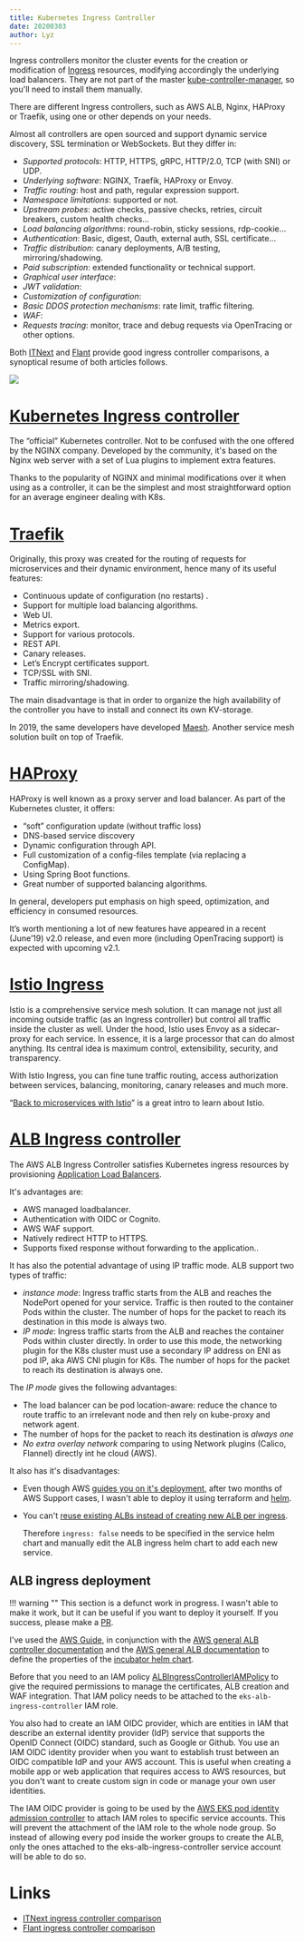 ```yaml
---
title: Kubernetes Ingress Controller
date: 20200303
author: Lyz
---
```


Ingress controllers monitor the cluster events for the creation or modification
of [Ingress](kubernetes_ingress.md) resources, modifying accordingly the
underlying load balancers. They are not part of the master
[kube-controller-manager](kubernetes_architecture.md#kube-controller-manager),
so you'll need to install them manually.

There are different Ingress controllers, such as AWS ALB, Nginx, HAProxy or
Traefik, using one or other depends on your needs.

Almost all controllers are open sourced and support dynamic service discovery,
SSL termination or WebSockets. But they differ in:

* *Supported protocols*: HTTP, HTTPS, gRPC, HTTP/2.0, TCP (with SNI) or UDP.
* *Underlying software*: NGINX, Traefik, HAProxy or Envoy.
* *Traffic routing*: host and path, regular expression support.
* *Namespace limitations*: supported or not.
* *Upstream probes*: active checks, passive checks, retries, circuit breakers,
    custom health checks...
* *Load balancing algorithms*: round-robin, sticky sessions, rdp-cookie...
* *Authentication*: Basic, digest, Oauth, external auth, SSL certificate...
* *Traffic distribution*: canary deployments, A/B testing, mirroring/shadowing.
* *Paid subscription*: extended functionality or technical support.
* *Graphical user interface*:
* *JWT validation*:
* *Customization of configuration*:
* *Basic DDOS protection mechanisms*: rate limit, traffic filtering.
* *WAF*:
* *Requests tracing*: monitor, trace and debug requests via OpenTracing or other
    options.

Both
[ITNext](https://itnext.io/kubernetes-ingress-controllers-how-to-choose-the-right-one-part-1-41d3554978d2)
and
[Flant](https://medium.com/flant-com/comparing-ingress-controllers-for-kubernetes-9b397483b46b)
provide good ingress controller comparisons, a synoptical resume of both
articles follows.

![ ](ingress_controller_comparison.png)

# [Kubernetes Ingress controller](https://github.com/kubernetes/ingress-nginx)

The “official” Kubernetes controller. Not to be confused with the one offered by
the NGINX company. Developed by the community, it's based on the Nginx web
server with a set of Lua plugins to implement extra features.

Thanks to the popularity of NGINX and minimal modifications over it when using
as a controller, it can be the simplest and most straightforward option for an
average engineer dealing with K8s.

# [Traefik](https://github.com/containous/traefik)

Originally, this proxy was created for the routing of requests for microservices
and their dynamic environment, hence many of its useful features:

* Continuous update of configuration (no restarts) .
* Support for multiple load balancing algorithms.
* Web UI.
* Metrics export.
* Support for various protocols.
* REST API.
* Canary releases.
* Let’s Encrypt certificates support.
* TCP/SSL with SNI.
* Traffic mirroring/shadowing.

The main disadvantage is that in order to organize the high availability of the
controller you have to install and connect its own KV-storage.

In 2019, the same developers have developed
[Maesh](https://github.com/containous/maesh). Another service mesh solution
built on top of Traefik.

# [HAProxy](https://github.com/jcmoraisjr/haproxy-ingress)

HAProxy is well known as a proxy server and load balancer. As part of the
Kubernetes cluster, it offers:
* “soft” configuration update (without traffic loss)
* DNS-based service discovery
* Dynamic configuration through API.
* Full customization of a config-files template (via replacing a ConfigMap).
* Using Spring Boot functions.
* Great number of supported balancing algorithms.

In general, developers put emphasis on high speed, optimization, and efficiency
in consumed resources.

It’s worth mentioning a lot of new features have appeared in a recent (June’19)
v2.0 release, and even more (including OpenTracing support) is expected with
upcoming v2.1.

# [Istio Ingress](https://istio.io/docs/tasks/traffic-management/ingress/)

Istio is a comprehensive service mesh solution. It can manage not just all
incoming outside traffic (as an Ingress controller) but control all traffic
inside the cluster as well. Under the hood, Istio uses Envoy as a sidecar-proxy
for each service. In essence, it is a large processor that can do almost
anything. Its central idea is maximum control, extensibility, security, and
transparency.

With Istio Ingress, you can fine tune traffic routing, access authorization
between services, balancing, monitoring, canary releases and much more.

“[Back to microservices with
Istio](https://medium.com/google-cloud/back-to-microservices-with-istio-p1-827c872daa53)” is
a great intro to learn about Istio.

# [ALB Ingress controller](https://github.com/kubernetes-sigs/aws-alb-ingress-controller)

The AWS ALB Ingress Controller satisfies Kubernetes ingress resources by
provisioning [Application Load
Balancers](https://docs.aws.amazon.com/elasticloadbalancing/latest/application/introduction.html).

It's advantages are:

* AWS managed loadbalancer.
* Authentication with OIDC or Cognito.
* AWS WAF support.
* Natively redirect HTTP to HTTPS.
* Supports fixed response without forwarding to the application..

It has also the potential advantage of using IP traffic mode. ALB support two
types of traffic:

* *instance mode*: Ingress traffic starts from the ALB and reaches the NodePort
  opened for your service. Traffic is then routed to the container Pods within
  the cluster. The number of hops for the packet to reach its destination in
  this mode is always two.
* *IP mode*: Ingress traffic starts from the ALB and reaches the container Pods
  within cluster directly. In order to use this mode, the networking plugin for
  the K8s cluster must use a secondary IP address on ENI as pod IP, aka AWS CNI
  plugin for K8s. The number of hops for the packet to reach its destination is
  always one.

The *IP mode* gives the following advantages:

* The load balancer can be pod location-aware: reduce the chance to route
  traffic to an irrelevant node and then rely on kube-proxy and network agent.
* The number of hops for the packet to reach its destination is *always one*
* *No extra overlay network* comparing to using Network plugins (Calico, Flannel)
  directly int he cloud (AWS).

It also has it's disadvantages:

* Even though AWS [guides you on it's
    deployment](https://docs.aws.amazon.com/eks/latest/userguide/alb-ingress.html),
    after two months of AWS Support cases, I wasn't able to deploy it using
    terraform and [helm](helm.md).
* You can't [reuse existing ALBs instead of creating new ALB per
  ingress](https://github.com/kubernetes-sigs/aws-alb-ingress-controller/issues/298).

    Therefore `ingress: false` needs to be specified in the service helm chart and
    manually edit the ALB ingress helm chart to add each new service.

## ALB ingress deployment

!!! warning ""
    This section is a defunct work in progress. I wasn't able to make it work,
    but it can be useful if you want to deploy it yourself. If you success,
    please make a [PR](https://github.com/johnwidhalm/infoverse).

I've used the [AWS
Guide](https://kubernetes-sigs.github.io/aws-alb-ingress-controller/guide/controller/config/),
in conjunction with the [AWS general ALB controller
documentation](https://docs.aws.amazon.com/eks/latest/userguide/alb-ingress.html)
and the [AWS general ALB
documentation](https://docs.aws.amazon.com/elasticloadbalancing/latest/application/listener-authenticate-users.html)
to define the properties of the [incubator helm
chart](https://github.com/helm/charts/tree/master/incubator/aws-alb-ingress-controller).

Before that you need to an IAM policy
[ALBIngressControllerIAMPolicy](https://raw.githubusercontent.com/kubernetes-sigs/aws-alb-ingress-controller/v1.1.2/docs/examples/iam-policy.json)
to give the required permissions to manage the certificates, ALB creation and
WAF integration. That IAM policy needs to be attached to the
`eks-alb-ingress-controller` IAM role.

You also had to create an IAM OIDC provider, which are entities in IAM that
describe an external identity provider (IdP) service that supports the OpenID
Connect (OIDC) standard, such as Google or Github. You use an IAM OIDC
identity provider when you want to establish trust between an OIDC compatible
IdP and your AWS account. This is useful when creating a mobile app or web
application that requires access to AWS resources, but you don't want to create
custom sign in code or manage your own user identities.

The IAM OIDC provider is going to be used by the [AWS EKS pod identity admission
controller](https://github.com/aws/amazon-eks-pod-identity-webhook/) to attach
IAM roles to specific service accounts. This will prevent the attachment of the
IAM role to the whole node group. So instead of allowing every pod inside the
worker groups to create the ALB, only the ones attached to the eks-alb-ingress-controller
service account will be able to do so.

# Links

* [ITNext ingress controller
  comparison](https://itnext.io/kubernetes-ingress-controllers-how-to-choose-the-right-one-part-1-41d3554978d2)
* [Flant ingress controller comparison](https://medium.com/flant-com/comparing-ingress-controllers-for-kubernetes-9b397483b46b)
